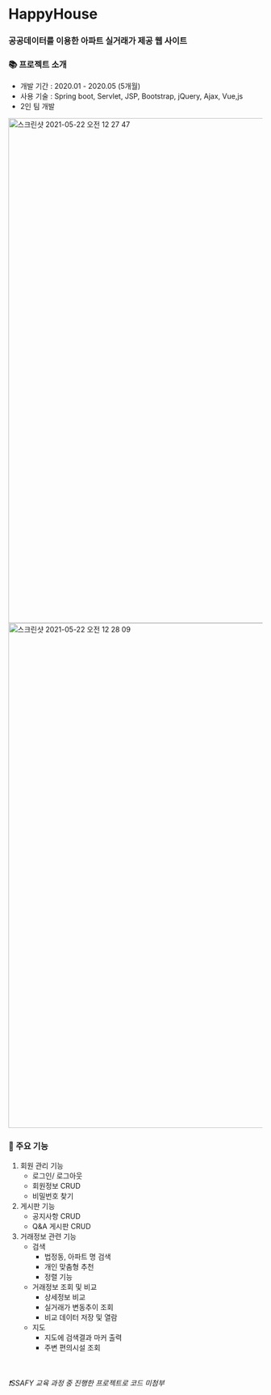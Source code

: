 
# HappyHouse
### 공공데이터를 이용한 아파트 실거래가 제공 웹 사이트

### 📚 프로젝트 소개
* 개발 기간 : 2020.01 - 2020.05 (5개월)
* 사용 기술 : Spring boot, Servlet, JSP, Bootstrap, jQuery, Ajax, Vue,js
* 2인 팀 개발

<img width="999" alt="스크린샷 2021-05-22 오전 12 27 47" src="https://user-images.githubusercontent.com/24769585/119162011-dc5de800-ba94-11eb-839a-25cbdb6f4f15.png">
<img width="999" alt="스크린샷 2021-05-22 오전 12 28 09" src="https://user-images.githubusercontent.com/24769585/119162024-dff16f00-ba94-11eb-89ca-a3793f1fd8e1.png">


### 🔨 주요 기능
1. 회원 관리 기능
	* 로그인/ 로그아웃
	* 회원정보 CRUD
	* 비밀번호 찾기
2. 게시판 기능
    * 공지사항 CRUD
    * Q&A 게시판 CRUD
3. 거래정보 관련 기능
    * 검색
        - 법정동, 아파트 명 검색
        - 개인 맞춤형 추천
        - 정렬 기능
    * 거래정보 조회 및 비교
        - 상세정보 비교
        - 실거래가 변동추이 조회
        - 비교 데이터 저장 및 열람
    * 지도 
        - 지도에 검색결과 마커 출력
        - 주변 편의시설 조회

<br>
<h6>❗️SSAFY 교육 과정 중 진행한 프로젝트로 코드 미첨부</h6>
